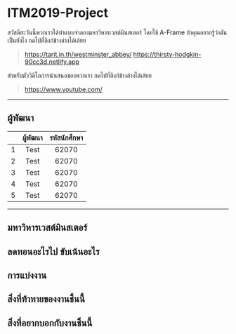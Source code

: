 # ITM2019-Project
สวัสดีฮะวันนี้พวกเราได้ทำแบบจำลองมหาวิหารเวสต์มินสเตอร์ โดยใช้ A-Frame ถ้าคุณอยากรู้ว่ามันเป็นยังไง กดไปที่ลิงก์ข้างล่างได้เล้ยย 

> https://tarit.in.th/westminster_abbey/
> https://thirsty-hodgkin-90cc3d.netlify.app


สำหรับตัววิดิโอการนำเสนอของพวกเรา กดไปที่ลิงก์ข้างล่างได้เล้ยย
> https://www.youtube.com/

---

## ผู้พัฒนา
|| ผู้พัฒนา | รหัสนักศึกษา |
|-|:-----:|:----------:|
| 1 | Test | 62070 |
| 2 | Test | 62070 |
| 3 | Test | 62070 |
| 4 | Test | 62070 |
| 5 | Test | 62070 |
---

## มหาวิหารเวสต์มินสเตอร์

## ลดทอนอะไรไป ขับเน้นอะไร

## การแบ่งงาน

## สิ่งที่ท้าทายของงานชิ้นนี้

## สิ่งที่อยากบอกกับงานชิ้นนี้